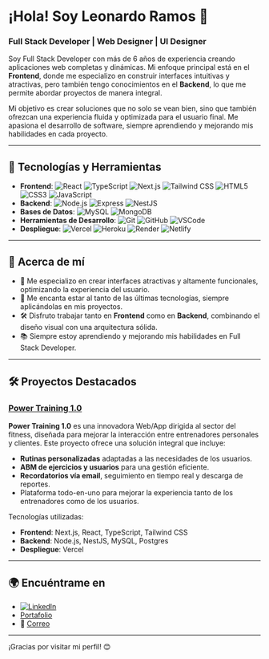 # ¡Hola! Soy Leonardo Ramos 👋

### Full Stack Developer | Web Designer | UI Designer

Soy Full Stack Developer con más de 6 años de experiencia creando aplicaciones web completas y dinámicas. Mi enfoque principal está en el **Frontend**, donde me especializo en construir interfaces intuitivas y atractivas, pero también tengo conocimientos en el **Backend**, lo que me permite abordar proyectos de manera integral. 

Mi objetivo es crear soluciones que no solo se vean bien, sino que también ofrezcan una experiencia fluida y optimizada para el usuario final. Me apasiona el desarrollo de software, siempre aprendiendo y mejorando mis habilidades en cada proyecto.

---

## 🚀 Tecnologías y Herramientas

- **Frontend**: ![React](https://img.shields.io/badge/-React-333?style=flat&logo=react) ![TypeScript](https://img.shields.io/badge/-TypeScript-333?style=flat&logo=typescript) ![Next.js](https://img.shields.io/badge/-Next.js-333?style=flat&logo=next.js) ![Tailwind CSS](https://img.shields.io/badge/-Tailwind_CSS-333?style=flat&logo=tailwind-css) ![HTML5](https://img.shields.io/badge/-HTML5-333?style=flat&logo=html5) ![CSS3](https://img.shields.io/badge/-CSS3-333?style=flat&logo=css3) ![JavaScript](https://img.shields.io/badge/-JavaScript-333?style=flat&logo=javascript)
- **Backend**: ![Node.js](https://img.shields.io/badge/-Node.js-333?style=flat&logo=node.js) ![Express](https://img.shields.io/badge/-Express-333?style=flat&logo=express) ![NestJS](https://img.shields.io/badge/-NestJS-333?style=flat&logo=nestjs)
- **Bases de Datos**: ![MySQL](https://img.shields.io/badge/-MySQL-333?style=flat&logo=mysql) ![MongoDB](https://img.shields.io/badge/-MongoDB-333?style=flat&logo=mongodb)
- **Herramientas de Desarrollo**: ![Git](https://img.shields.io/badge/-Git-333?style=flat&logo=git) ![GitHub](https://img.shields.io/badge/-GitHub-333?style=flat&logo=github) ![VSCode](https://img.shields.io/badge/-VSCode-333?style=flat&logo=visual-studio-code)
- **Despliegue**: ![Vercel](https://img.shields.io/badge/-Vercel-333?style=flat&logo=vercel) ![Heroku](https://img.shields.io/badge/-Heroku-333?style=flat&logo=heroku) ![Render](https://img.shields.io/badge/-Render-333?style=flat&logo=render) ![Netlify](https://img.shields.io/badge/-Netlify-333?style=flat&logo=netlify)

---

## 🎯 Acerca de mí

- 🎨 Me especializo en crear interfaces atractivas y altamente funcionales, optimizando la experiencia del usuario.
- 🚀 Me encanta estar al tanto de las últimas tecnologías, siempre aplicándolas en mis proyectos.
- 🛠️ Disfruto trabajar tanto en **Frontend** como en **Backend**, combinando el diseño visual con una arquitectura sólida.
- 📚 Siempre estoy aprendiendo y mejorando mis habilidades en Full Stack Developer.

---

## 🛠️ Proyectos Destacados

### [Power Training 1.0](https://powertra.vercel.app/)

**Power Training 1.0** es una innovadora Web/App dirigida al sector del fitness, diseñada para mejorar la interacción entre entrenadores personales y clientes. Este proyecto ofrece una solución integral que incluye:

- **Rutinas personalizadas** adaptadas a las necesidades de los usuarios.
- **ABM de ejercicios y usuarios** para una gestión eficiente.
- **Recordatorios vía email**, seguimiento en tiempo real y descarga de reportes.
- Plataforma todo-en-uno para mejorar la experiencia tanto de los entrenadores como de los usuarios.

Tecnologías utilizadas:
- **Frontend**: Next.js, React, TypeScript, Tailwind CSS
- **Backend**: Node.js, NestJS, MySQL, Postgres
- **Despliegue**: Vercel

---

## 🌍 Encuéntrame en

- <a href="https://www.linkedin.com/in/leo-ramosa/" target="_blank">![LinkedIn](https://img.shields.io/badge/-LinkedIn-333?style=flat&logo=linkedin)</a>
- <a href="https://www.leoramos.dev/" target="_blank">Portafolio</a>
- 📧 [Correo](mailto:contact@leoramos.dev)
---

¡Gracias por visitar mi perfil! 😊
